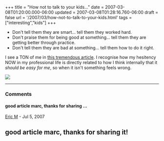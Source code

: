 +++
title = "How not to talk to your kids..."
date = 2007-03-08T01:20:00.000-06:00
updated = 2007-03-08T01:28:16.760-06:00
draft = false
url = '/2007/03/how-not-to-talk-to-your-kids.html'
tags = ["interesting","kids"]
+++

*   Don't tell them they are smart... tell them they worked hard.
*   Don't praise them for being good at something... tell them they are getting better through practice.
*   Don't tell them they are bad at something... tell them how to do it right.

I see a TON of me in [this tremendous article](http://nymag.com/news/features/27840/index.html). I recognise how my hesitency NOW in my professional life is directly related to how I think internally that it _should be easy for me_, so when it isn't something feels wrong.

[![](http://imagegen.last.fm/DarkSeas/recenttracks/1/IDisposable.gif)](http://www.last.fm/user/IDisposable/?chartstyle=DarkSeas)

---

### Comments

#### good article marc, thanks for sharing …

[Eric M](https://www.blogger.com/profile/18267801195123404761 "noreply@blogger.com") - <time datetime="2007-07-20T15:08:00.000-05:00">Jul 5, 2007</time>

good article marc, thanks for sharing it!
---
